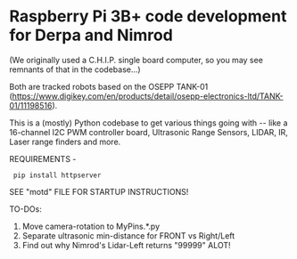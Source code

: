 # Raspberry Pi 3B+ code development for Derpa and Nimrod
  (We originally used a C.H.I.P. single board computer, so you may see remnants of that in the codebase...)

Both are tracked robots based on the OSEPP TANK-01 (https://www.digikey.com/en/products/detail/osepp-electronics-ltd/TANK-01/11198516).

This is a (mostly) Python codebase to get various things going with -- like a 16-channel I2C PWM controller board, Ultrasonic Range Sensors, LIDAR, IR, Laser range finders and more.

REQUIREMENTS -

     pip install httpserver

SEE "motd" FILE FOR STARTUP INSTRUCTIONS!


TO-DOs:
1) Move camera-rotation to MyPins.*.py
2) Separate ultrasonic min-distance for FRONT vs Right/Left
3) Find out why Nimrod's Lidar-Left returns "99999" ALOT!
